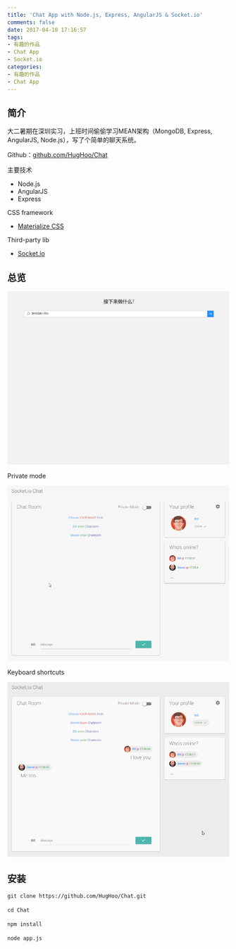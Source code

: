 ```yaml
---
title: 'Chat App with Node.js, Express, AngularJS & Socket.io'
comments: false
date: 2017-04-10 17:16:57
tags:
- 有趣的作品
- Chat App
- Socket.io
categories:
- 有趣的作品
- Chat App
---
```


## 简介

大二暑期在深圳实习，上班时间偷偷学习MEAN架构（MongoDB, Express, AngularJS, Node.js），写了个简单的聊天系统。

Github：[github.com/HugHoo/Chat](github.com/HugHoo/Chat)

主要技术
- Node.js
- AngularJS
- Express

CSS framework
- [Materialize CSS](http://materializecss.com/)

Third-party lib
- [Socket.io](https://socket.io/)

## 总览

![just chat](https://raw.githubusercontent.com/HugHoo/Miscellaneous/master/Images/Chat/start.gif)

Private mode

![private mode](https://raw.githubusercontent.com/HugHoo/Miscellaneous/master/Images/Chat/privateMode.gif)

Keyboard shortcuts 

![shortcuts](https://raw.githubusercontent.com/HugHoo/Miscellaneous/master/Images/Chat/shortcut.gif)

## 安装

```
git clone https://github.com/HugHoo/Chat.git

cd Chat

npm install

node app.js
```